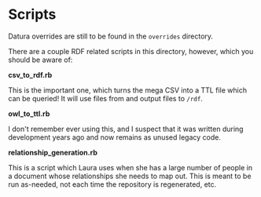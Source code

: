 # Scripts

Datura overrides are still to be found in the `overrides` directory.

There are a couple RDF related scripts in this directory, however, which you should be aware of:

__csv_to_rdf.rb__

This is the important one, which turns the mega CSV into a TTL file which can be queried! It will use files from and output files to `/rdf`.

__owl_to_ttl.rb__

I don't remember ever using this, and I suspect that it was written during development years ago and now remains as unused legacy code.

__relationship_generation.rb__

This is a script which Laura uses when she has a large number of people in a document whose relationships she needs to map out. This is meant to be run as-needed, not each time the repository is regenerated, etc.
